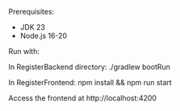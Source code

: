 Prerequisites:
- JDK 23
- Node.js 16-20

Run with:

In RegisterBackend directory: ./gradlew bootRun

In RegisterFrontend: npm install && npm run start


Access the frontend at http://localhost:4200
